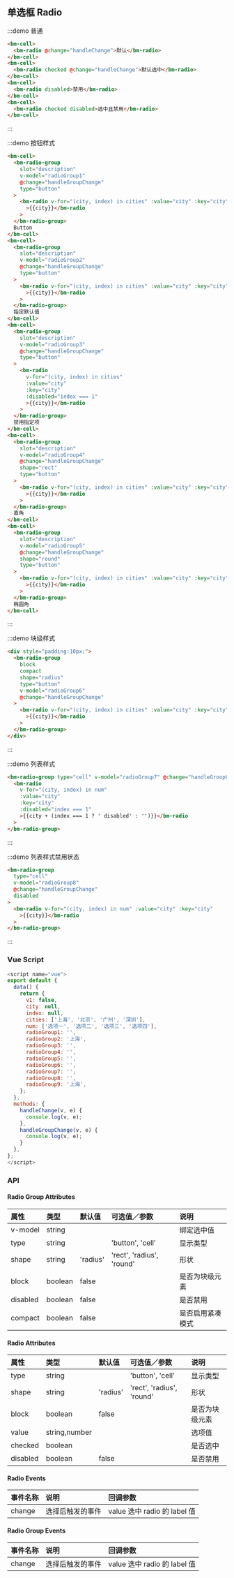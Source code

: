 ## 单选框 Radio

:::demo 普通

```html
<bm-cell>
  <bm-radio @change="handleChange">默认</bm-radio>
</bm-cell>
<bm-cell>
  <bm-radio checked @change="handleChange">默认选中</bm-radio>
</bm-cell>
<bm-cell>
  <bm-radio disabled>禁用</bm-radio>
</bm-cell>
<bm-cell>
  <bm-radio checked disabled>选中且禁用</bm-radio>
</bm-cell>
```

:::

:::demo 按钮样式

```html
<bm-cell>
  <bm-radio-group
    slot="description"
    v-model="radioGroup1"
    @change="handleGroupChange"
    type="button"
  >
    <bm-radio v-for="(city, index) in cities" :value="city" :key="city"
      >{{city}}</bm-radio
    >
  </bm-radio-group>
  Button
</bm-cell>
<bm-cell>
  <bm-radio-group
    slot="description"
    v-model="radioGroup2"
    @change="handleGroupChange"
    type="button"
  >
    <bm-radio v-for="(city, index) in cities" :value="city" :key="city"
      >{{city}}</bm-radio
    >
  </bm-radio-group>
  指定默认值
</bm-cell>
<bm-cell>
  <bm-radio-group
    slot="description"
    v-model="radioGroup3"
    @change="handleGroupChange"
    type="button"
  >
    <bm-radio
      v-for="(city, index) in cities"
      :value="city"
      :key="city"
      :disabled="index === 1"
      >{{city}}</bm-radio
    >
  </bm-radio-group>
  禁用指定项
</bm-cell>
<bm-cell>
  <bm-radio-group
    slot="description"
    v-model="radioGroup4"
    @change="handleGroupChange"
    shape="rect"
    type="button"
  >
    <bm-radio v-for="(city, index) in cities" :value="city" :key="city"
      >{{city}}</bm-radio
    >
  </bm-radio-group>
  直角
</bm-cell>
<bm-cell>
  <bm-radio-group
    slot="description"
    v-model="radioGroup5"
    @change="handleGroupChange"
    shape="round"
    type="button"
  >
    <bm-radio v-for="(city, index) in cities" :value="city" :key="city"
      >{{city}}</bm-radio
    >
  </bm-radio-group>
  椭圆角
</bm-cell>
```

:::

:::demo 块级样式

```html
<div style="padding:10px;">
  <bm-radio-group
    block
    compact
    shape="radius"
    type="button"
    v-model="radioGroup6"
    @change="handleGroupChange"
  >
    <bm-radio v-for="(city, index) in cities" :value="city" :key="city"
      >{{city}}</bm-radio
    >
  </bm-radio-group>
</div>
```

:::

:::demo 列表样式

```html
<bm-radio-group type="cell" v-model="radioGroup7" @change="handleGroupChange">
  <bm-radio
    v-for="(city, index) in num"
    :value="city"
    :key="city"
    :disabled="index === 1"
    >{{city + (index === 1 ? ' disabled' : '')}}</bm-radio
  >
</bm-radio-group>
```

:::

:::demo 列表样式禁用状态

```html
<bm-radio-group
  type="cell"
  v-model="radioGroup8"
  @change="handleGroupChange"
  disabled
>
  <bm-radio v-for="(city, index) in num" :value="city" :key="city"
    >{{city}}</bm-radio
  >
</bm-radio-group>
```

:::

### Vue Script

```javascript
<script name="vue">
export default {
  data() {
    return {
      v1: false,
      city: null,
      index: null,
      cities: ['上海', '北京', '广州', '深圳'],
      num: ['选项一', '选项二', '选项三', '选项四'],
      radioGroup1: '',
      radioGroup2: '上海',
      radioGroup3: '',
      radioGroup4: '',
      radioGroup5: '',
      radioGroup6: '',
      radioGroup7: '',
      radioGroup8: '',
      radioGroup9: '上海',
    };
  },
  methods: {
    handleChange(v, e) {
      console.log(v, e);
    },
    handleGroupChange(v, e) {
      console.log(v, e);
    }
  },
};
</script>
```

### API

#### Radio Group Attributes

| 属性      | 类型   | 默认值   | 可选值／参数              | 说明                       |
| :-------- | :----- | :------- | :------------------------ | :------------------------- |
| v-model   | string |          |                           | 绑定选中值 |
| type      | string |          | 'button', 'cell'          | 显示类型                   |
| shape     | string | 'radius' | 'rect', 'radius', 'round' | 形状                       |
| block     | boolean   | false    |                           | 是否为块级元素             |
| disabled  | boolean   | false    |                           | 是否禁用                   |
| compact   | boolean   | false    |                           | 是否启用紧凑模式           |

#### Radio Attributes

| 属性      | 类型          | 默认值   | 可选值／参数              | 说明           |
| :-------- | :------------ | :------- | :------------------------ | :------------- |
| type      | string        |          | 'button', 'cell'          | 显示类型       |
| shape     | string        | 'radius' | 'rect', 'radius', 'round' | 形状           |
| block     | boolean          | false    |                           | 是否为块级元素 |
| value     | string,number |          |                           | 选项值         |
| checked   | boolean          |          |                           | 是否选中       |
| disabled  | boolean          | false    |                           | 是否禁用       |

#### Radio Events

| 事件名称 | 说明             | 回调参数                     |
| :------- | :--------------- | :--------------------------- |
| change   | 选择后触发的事件 | value 选中 radio 的 label 值 |

#### Radio Group Events

| 事件名称 | 说明             | 回调参数                     |
| :------- | :--------------- | :--------------------------- |
| change   | 选择后触发的事件 | value 选中 radio 的 label 值 |

